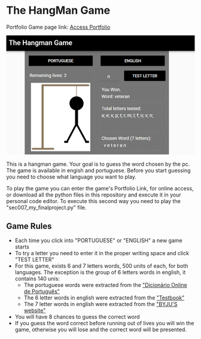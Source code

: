 # The HangMan Game

Portfolio Game page link: [Access Portfolio](https://meduardaeneves.github.io/portfolio/games/hangman/)

<p align="center">
  <img src="files/hangman_playing.png" width="750">
</p>

<p>This is a hangman game. Your goal is to guess the word chosen by the pc. The game is available in engish and portuguese. Before you start guessing you need to choose what language you want to play.</p>

<p>To play the game you can enter the game's Portfolio Link, for online access, or download all the python files in this repository and execute it in your personal code editor. To execute this second way you need to play the "sec007_my_finalproject.py" file.</p>

## Game Rules
  <p>
    <ul>
      <li>Each time you click into "PORTUGUESE" or "ENGLISH" a new game starts</li>
      <li>To try a letter you need to enter it in the proper writing space and click "TEST LETTER"</li>
      <li>For this game, exists 6 and 7 letters words, 500 units of each, for both languages. The exception is the group of 6 letters words in english, it contains 140 unis:
        <ul>
          <li>The portuguese words were extracted from the <a href='https://www.dicio.com.br/exemplos-de-palavras/'>"Dicionário Online de Português"</a></li>
          <li>The 6 letter words in english were extracted from the <a href='https://testbook.com/english-grammar/6-letter-words'>"Testbook"</a></li>
          <li>The 7 letter words in english were extracted from the <a href='https://byjus.com/english/7-letter-words/'>"BYJU'S website"</a></li>
        </ul>
      </li>
      <li>You will have 8 chances to guess the correct word</li>
      <li>If you guess the word correct before running out of lives you will win the game, otherwise you will lose and the correct word will be presented.</li>
    </ul>
  </p>

